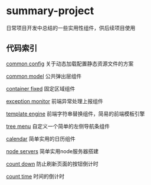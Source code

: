 ﻿# summary-project
日常项目开发中总结的一些实用性组件，供后续项目使用 
 
## 代码索引            

   [common config](https://github.com/iiling/summary-project/tree/master/common%20config)   关于动态加载配置静态资源文件的方案

   [common model](https://github.com/iiling/summary-project/tree/master/common%20model)   公共弹出层组件

   [container fixed](https://github.com/iiling/summary-project/tree/master/container%20fixed)   固定区域组件

   [exception monitor](https://github.com/iiling/summary-project/tree/master/exception%20monitor)   前端异常处理上报组件
    
   [template engine](https://github.com/iiling/summary-project/tree/master/template%20engine)   前端字符串替换组件，简易的前端模板引擎

   [tree menu](https://github.com/iiling/summary-project/tree/master/tree%20menu)   自定义一个简单的左侧导航条组件

   [calendar](https://github.com/iiling/summary-project/tree/master/calendar)  简单实用的日历组件

   [node servers](https://github.com/iiling/summary-project/tree/master/node%20servers)  简单实用node服务器搭建

   [count down](https://github.com/iiling/summary-project/tree/master/count%20time)  防止刷新页面的按钮倒计时

   [count time](https://github.com/iiling/summary-project/tree/master/count%20time)  时间的倒计时


   

  